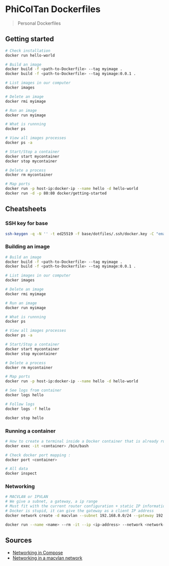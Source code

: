# PhiColTan Dockerfiles

> Personal Dockerfiles

## Getting started

```sh
# Check installation
docker run hello-world

# Build an image
docker build -f <path-to-Dockerfile> --tag myimage .
docker build -f <path-to-Dockerfile> --tag myimage:0.0.1 .

# List images in our computer
docker images

# Delete an image
docker rmi myimage

# Run an image
docker run myimage

# What is runnning
docker ps

# View all images processes
docker ps -a

# Start/Stop a container
docker start mycontainer
docker stop mycontainer

# Delete a process
docker rm mycontainer

# Map ports
docker run -p host-ip:docker-ip --name hello -d hello-world
docker run -d -p 80:80 docker/getting-started
```

## Cheatsheets

### SSH key for base

```sh
ssh-keygen -q -N '' -t ed25519 -f base/dotfiles/.ssh/docker.key -C "email@address.com"
```

### Building an image

```sh
# Build an image
docker build -f <path-to-Dockerfile> --tag myimage .
docker build -f <path-to-Dockerfile> --tag myimage:0.0.1 .

# List images in our computer
docker images

# Delete an image
docker rmi myimage

# Run an image
docker run myimage

# What is runnning
docker ps

# View all images processes
docker ps -a

# Start/Stop a container
docker start mycontainer
docker stop mycontainer

# Delete a process
docker rm mycontainer

# Map ports
docker run -p host-ip:docker-ip --name hello -d hello-world

# See logs from container
docker logs hello

# Follow logs
docker logs -f hello

docker stop hello
```

### Running a container

```sh
# How to create a terminal inside a Docker container that is already running a ROS node ?
docker exec -it <container> /bin/bash

# Check docker port mapping :
docker port <container>

# All data
docker inspect
```

### Networking

```sh
# MACVLAN or IPVLAN
# We give a subnet, a gateway, a ip range
# Must fit with the current router configuration + static IP information
# Docker is stupid, it can give the gateway as a client IP address
docker network create -d macvlan --subnet 192.168.0.0/24 --gateway 192.168.0.1 --ip-range 192.168.0.91/32 -o parent=<physical-interface-of-docker-host> <network-name>

docker run --name <name> --rm -it --ip <ip-address> --network <network-name> <image-id> <executed-program:/bin/bash>
```

## Sources

* [Networking in Compose](https://docs.docker.com/compose/networking/)
* [Networking in a macvlan network](https://docs.docker.com/network/network-tutorial-macvlan/)
